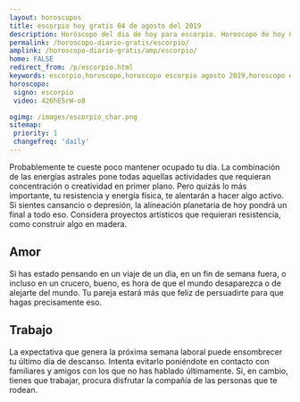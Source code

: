 ```yaml
---
layout: horoscopos
title: escorpio hoy gratis 04 de agosto del 2019 
description: Horóscopo del dia de hoy para escorpio. Horoscopo de hoy 04 de agosto del 2019. Las predicciones de amor, trabajo, vida personal gratis.
permalink: /horoscopo-diario-gratis/escorpio/
amplink: /horoscopo-diario-gratis/amp/escorpio/
home: FALSE
redirect_from: /p/escorpio.html
keywords: escorpio,horoscopo,horoscopo escorpio agosto 2019,horoscopo escorpio hoy,tarot escorpio agosto 2019,horoscopo escorpio,tarot escorpio hoy,horoscopo de hoy,horoscopo diario,tarot del amor,horoscopo de hoy escorpio,horoscopo diario del tarot, Horoscopo de hoy escorpio 04 de agosto del 2019,horóscopo del día, el horoscopo de hoy
horoscopo:
 signo: escorpio
 video: 426hE5rW-o8

ogimg: /images/escorpio_char.png
sitemap:
 priority: 1
 changefreq: 'daily'
---
```



Probablemente te cueste poco mantener ocupado tu día. La combinación de las energías astrales pone todas aquellas actividades que requieran concentración o creatividad en primer plano. Pero quizás lo más importante, tu resistencia y energía física, te alentarán a hacer algo activo. Si sientes cansancio o depresión, la alineación planetaria de hoy pondrá un final a todo eso. Considera proyectos artísticos que requieran resistencia, como construir algo en madera.

## Amor

Si has estado pensando en un viaje de un día, en un fin de semana fuera, o incluso en un crucero, bueno, es hora de que el mundo desaparezca o de alejarte del mundo. Tu pareja estará más que feliz de persuadirte para que hagas precisamente eso.

## Trabajo

La expectativa que genera la próxima semana laboral puede ensombrecer tu último día de descanso. Intenta evitarlo poniéndote en contacto con familiares y amigos con los que no has hablado últimamente. Si, en cambio, tienes que trabajar, procura disfrutar la compañía de las personas que te rodean.